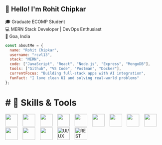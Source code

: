 ## 👋 Hello! I'm Rohit Chipkar

🎓 Graduate ECOMP Student  
💻 MERN Stack Developer | DevOps Enthusiast  
📍 Goa, India

```js
const aboutMe = {
  name: "Rohit Chipkar",
  username: "rcvl13",
  stack: "MERN",
  code: ["JavaScript", "React", "Node.js", "Express", "MongoDB"],
  tools: ["Github", "VS Code", "Postman", "Docker"],
  currentFocus: "Building full-stack apps with AI integration",
  funFact: "I love clean UI and solving real-world problems"
};
```
#  # 🧠 Skills & Tools

<p align="left">
  <img src="https://cdn.jsdelivr.net/gh/devicons/devicon/icons/html5/html5-original.svg" width="40" height="40" />
  &nbsp;&nbsp;
  <img src="https://cdn.jsdelivr.net/gh/devicons/devicon/icons/css3/css3-original.svg" width="40" height="40" />
  &nbsp;&nbsp;
  <img src="https://cdn.jsdelivr.net/gh/devicons/devicon/icons/javascript/javascript-original.svg" width="40" height="40" />
  &nbsp;&nbsp;
  <img src="https://cdn.jsdelivr.net/gh/devicons/devicon/icons/react/react-original.svg" width="40" height="40" />
  &nbsp;&nbsp;
  <img src="https://cdn.jsdelivr.net/gh/devicons/devicon/icons/express/express-original.svg" width="40" height="40" />
  &nbsp;&nbsp;
  <img src="https://cdn.jsdelivr.net/gh/devicons/devicon/icons/java/java-original.svg" width="40" height="40" />
  &nbsp;&nbsp;
  <img src="https://cdn.jsdelivr.net/gh/devicons/devicon/icons/mongodb/mongodb-original.svg" width="40" height="40" />
  &nbsp;&nbsp;
  <img src="https://cdn.jsdelivr.net/gh/devicons/devicon/icons/mysql/mysql-original.svg" width="40" height="40" />
  &nbsp;&nbsp;
  <img src="https://www.vectorlogo.zone/logos/tailwindcss/tailwindcss-icon.svg" width="40" height="40" />
  &nbsp;&nbsp;
  <img src="https://cdn.jsdelivr.net/gh/devicons/devicon/icons/git/git-original.svg" width="40" height="40" />
  &nbsp;&nbsp;
  <img src="https://cdn.jsdelivr.net/gh/devicons/devicon/icons/github/github-original.svg" width="40" height="40" />
  &nbsp;&nbsp;
  <img src="https://cdn.jsdelivr.net/gh/devicons/devicon/icons/docker/docker-original.svg" width="40" height="40" />
  &nbsp;&nbsp;
  <img src="https://cdn-icons-png.flaticon.com/512/906/906343.png" width="40" height="40" title="UI/UX Design" />
  &nbsp;&nbsp;
  <img src="https://cdn-icons-png.flaticon.com/512/545/545674.png" width="40" height="40" title="REST API" />
</p>


